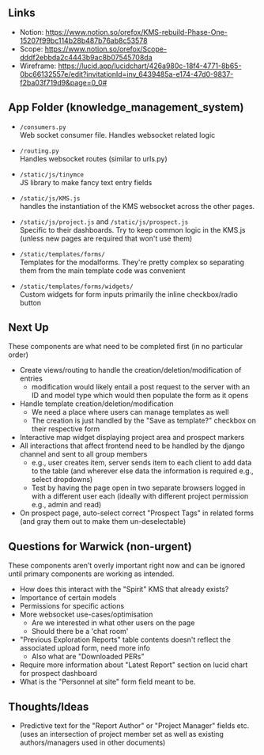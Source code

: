 ## Links
- Notion: https://www.notion.so/orefox/KMS-rebuild-Phase-One-15207f99bc114b28b487b76ab8c53578
- Scope: https://www.notion.so/orefox/Scope-dddf2ebbda2c4443b9ac8b07545708da
- Wireframe: https://lucid.app/lucidchart/426a980c-18f4-4771-8b65-0bc66132557e/edit?invitationId=inv_6439485a-e174-47d0-9837-f2ba03f719d9&page=0_0#

## App Folder (knowledge_management_system)
- `/consumers.py` \
	Web socket consumer file. Handles websocket related logic

- `/routing.py` \
	Handles websocket routes (similar to urls.py)

- `/static/js/tinymce` \
	JS library to make fancy text entry fields

- `/static/js/KMS.js` \
	handles the instantiation of the KMS websocket across the other pages. 	

- `/static/js/project.js` and `/static/js/prospect.js` \
	Specific to their dashboards. Try to keep common logic in the KMS.js (unless new pages are required that won't use them)

- `/static/templates/forms/` \
	Templates for the modalforms. They're pretty complex so separating them from the main template code was convenient

- `/static/templates/forms/widgets/` \
    Custom widgets for form inputs primarily the inline checkbox/radio button

## Next Up
These components are what need to be completed first (in no particular order) 

- Create views/routing to handle the creation/deletion/modification of entries
	- modification would likely entail a post request to the server with an ID and model type which would then populate the form as it opens
- Handle template creation/deletion/modification
	- We need a place where users can manage templates as well
	- The creation is just handled by the "Save as template?" checkbox on their respective form
- Interactive map widget displaying project area and prospect markers 
- All interactions that affect frontend need to be handled by the django channel and sent to all group members
	- e.g., user creates item, server sends item to each client to add data to the table (and wherever else data the information is required e.g., select dropdowns)
    - Test by having the page open in two separate browsers logged in with a different user each (ideally with different project permission e.g., admin and read)
- On prospect page, auto-select correct "Prospect Tags" in related forms (and gray them out to make them un-deselectable)


## Questions for Warwick (non-urgent)
These components aren't overly important right now and can be ignored until primary components are working as intended.

- How does this interact with the "Spirit" KMS that already exists?
- Importance of certain models
- Permissions for specific actions
- More websocket use-cases/optimisation
  - Are we interested in what other users on the page
  - Should there be a 'chat room'
- "Previous Exploration Reports" table contents doesn't reflect the associated upload form, need more info
	- Also what are "Downloaded PERs"
- Require more information about "Latest Report" section on lucid chart for prospect dashboard
- What is the "Personnel at site" form field meant to be.


## Thoughts/Ideas
- Predictive text for the "Report Author" or "Project Manager" fields etc. (uses an intersection of project member set as well as existing authors/managers used in other documents)

